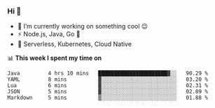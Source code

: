 ### Hi 👋

<!--
**nodejh/nodejh** is a ✨ _special_ ✨ repository because its `README.md` (this file) appears on your GitHub profile.

Here are some ideas to get you started:

- 🔭 I’m currently working on ...
- 🌱 I’m currently learning ...
- 👯 I’m looking to collaborate on ...
- 🤔 I’m looking for help with ...
- 💬 Ask me about ...
- 📫 How to reach me: ...
- 😄 Pronouns: ...
- ⚡ Fun fact: ...
-->

- 🔭 I’m currently working on something cool :wink:
- ⚡ Node.js, Java, Go :thought_balloon:
- 🤖 Serverless, Kubernetes, Cloud Native

📊 **This week I spent my time on**

<!--START_SECTION:waka-->

```text
Java         4 hrs 10 mins   ██████████████████████▓░░   90.29 %
YAML         8 mins          ▓░░░░░░░░░░░░░░░░░░░░░░░░   03.20 %
Lua          6 mins          ▓░░░░░░░░░░░░░░░░░░░░░░░░   02.31 %
JSON         5 mins          ▓░░░░░░░░░░░░░░░░░░░░░░░░   02.09 %
Markdown     5 mins          ▒░░░░░░░░░░░░░░░░░░░░░░░░   01.88 %
```

<!--END_SECTION:waka-->


<!--
:traffic_light: **Visitors**

![visitors](https://visitor-badge.glitch.me/badge?page_id=nodejh.nodejh)
-->

